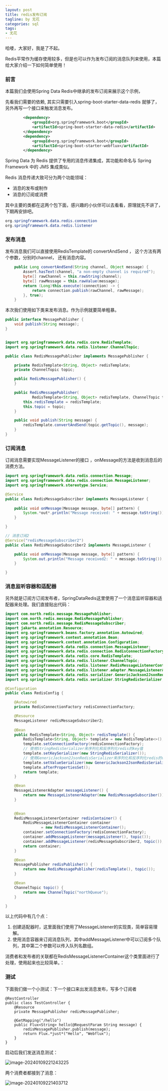 ```yaml
---
layout: post
title: redis发布订阅
tagline: by 无花
categories: sql
tags:
- 无花
---
```


哈喽，大家好，我是了不起。  

Redis平常作为缓存使用较多，但是也可以作为发布订阅的消息队列来使用，本篇给大家介绍一下如何简单使用！

<!--more-->

### 前言



本篇我们会使用Spring Data Redis中继承的发布订阅来展示这个示例，

先看我们需要的依赖, 其实只需要引入spring-boot-starter-data-redis 就够了，另外再写一个接口来触发消息发布。

```xml
		<dependency>
			<groupId>org.springframework.boot</groupId>
			<artifactId>spring-boot-starter-data-redis</artifactId>
		</dependency>
		<dependency>
			<groupId>org.springframework.boot</groupId>
			<artifactId>spring-boot-starter-webflux</artifactId>
		</dependency>
```



Spring Data 为 Redis 提供了专用的消息传递集成，其功能和命名与 Spring Framework 中的 JMS 集成类似。

Redis 消息传递大致可分为两个功能领域：

- 消息的发布或制作
- 消息的订阅或消费

其中主要的类都在这两个包下面，感兴趣的小伙伴可以去看看，原理就先不讲了，下期再安排吧。

```java
org.springframework.data.redis.connection
org.springframework.data.redis.listener
```



### 发布消息

发布消息我们可以直接使用RedisTemplate的 convertAndSend ， 这个方法有两个参数，分别时channel， 还有消息内容。

```java
    public Long convertAndSend(String channel, Object message) {
        Assert.hasText(channel, "a non-empty channel is required");
        byte[] rawChannel = this.rawString(channel);
        byte[] rawMessage = this.rawValue(message);
        return (Long)this.execute((connection) -> {
            return connection.publish(rawChannel, rawMessage);
        }, true);
    }
```



本次我们使用如下类来发布消息。作为示例就要简单粗暴。

```java
public interface MessagePublisher {
    void publish(String message);
}


import org.springframework.data.redis.core.RedisTemplate;
import org.springframework.data.redis.listener.ChannelTopic;

public class RedisMessagePublisher implements MessagePublisher {

    private RedisTemplate<String, Object> redisTemplate;
    private ChannelTopic topic;

    public RedisMessagePublisher() {
    }

    public RedisMessagePublisher(
            RedisTemplate<String, Object> redisTemplate, ChannelTopic topic) {
        this.redisTemplate = redisTemplate;
        this.topic = topic;
    }

    public void publish(String message) {
        redisTemplate.convertAndSend(topic.getTopic(), message);
    }
}
```





### 订阅消息

订阅消息需要实现MessageListener的接口 ，onMessage的方法是收到消息后的消费方法。

```java
import org.springframework.data.redis.connection.Message;
import org.springframework.data.redis.connection.MessageListener;
import org.springframework.stereotype.Service;

@Service
public class RedisMessageSubscriber implements MessageListener {
    
    public void onMessage(Message message, byte[] pattern) {
        System.*out*.println("Message received: " + message.toString());
    }

}

// 消息订阅2
@Service("redisMessageSubscriber2")
public class RedisMessageSubscriber2 implements MessageListener {

    public void onMessage(Message message, byte[] pattern) {
        System.out.println("Message received2: " + message.toString());
    }

}
```



### 消息监听容器和适配器

另外就是订阅方订阅发布者，SpringDataRedis这里使用了一个消息监听容器和适配器来处理。我们直接贴出代码：

```java
import com.north.redis.message.MessagePublisher;
import com.north.redis.message.RedisMessagePublisher;
import com.north.redis.message.RedisMessageSubscriber;
import jakarta.annotation.Resource;
import org.springframework.beans.factory.annotation.Autowired;
import org.springframework.context.annotation.Bean;
import org.springframework.context.annotation.Configuration;
import org.springframework.data.redis.connection.MessageListener;
import org.springframework.data.redis.connection.RedisConnectionFactory;
import org.springframework.data.redis.core.RedisTemplate;
import org.springframework.data.redis.listener.ChannelTopic;
import org.springframework.data.redis.listener.RedisMessageListenerContainer;
import org.springframework.data.redis.listener.adapter.MessageListenerAdapter;
import org.springframework.data.redis.serializer.GenericJackson2JsonRedisSerializer;
import org.springframework.data.redis.serializer.StringRedisSerializer;

@Configuration
public class RedisConfig {

    @Autowired
    private RedisConnectionFactory redisConnectionFactory;

    @Resource
    MessageListener redisMessageSubscriber2;
    
    @Bean
    public RedisTemplate<String, Object> redisTemplate() {
        RedisTemplate<String, Object> template = new RedisTemplate<>();
        template.setConnectionFactory(redisConnectionFactory);
        // 使用StringRedisSerializer来序列化和反序列化redis的key值
        template.setKeySerializer(new StringRedisSerializer());
        // 使用GenericJackson2JsonRedisSerializer来序列化和反序列化redis的value值
        template.setValueSerializer(new GenericJackson2JsonRedisSerializer());
        template.afterPropertiesSet();
        return template;
    }

    @Bean
    MessageListenerAdapter messageListener() {
        return new MessageListenerAdapter(new RedisMessageSubscriber());
    }

    
    @Bean
    RedisMessageListenerContainer redisContainer() {
        RedisMessageListenerContainer container
                = new RedisMessageListenerContainer();
        container.setConnectionFactory(redisConnectionFactory);
        container.addMessageListener(messageListener(), topic());
        container.addMessageListener(redisMessageSubscriber2, topic());
        return container;
    }

    @Bean
    MessagePublisher redisPublisher() {
        return new RedisMessagePublisher(redisTemplate(), topic());
    }

    @Bean
    ChannelTopic topic() {
        return new ChannelTopic("northQueue");
    }

}
```



以上代码中有几个点：

1. 创建适配器时，这里面我们使用了MessageListener的实现类，简单容易理解。
2. 使用消息容器来订阅消息队列，其中addMessageListener中可以订阅多个队列，其中第二个参数可以传入队列名数组。

消费者和发布者的关联都在RedisMessageListenerContainer这个类里面进行了处理，使用起来也比较简单。：



### 测试

下面我们做一个小测试：下一个接口来出发消息发布，写多个订阅者

```
@RestController
public class TestController {
    @Resource
    private MessagePublisher redisMessagePublisher;

​    @GetMapping("/hello")
​    public Flux<String> hello(@RequestParam String message) {
​        redisMessagePublisher.publish(message);
​        return Flux.*just*("Hello", "Webflux");
​    }
}
```



启动后我们发送消息测试：

![image-20240109221243225](D:\JavaNorth\javanorth\assets\images\2024\wuhua\0109-redis-topic1.png)



两个消费者都接到了消息：

![image-20240109221403712](D:\JavaNorth\javanorth\assets\images\2024\wuhua\0109-redis-topic2.png)









